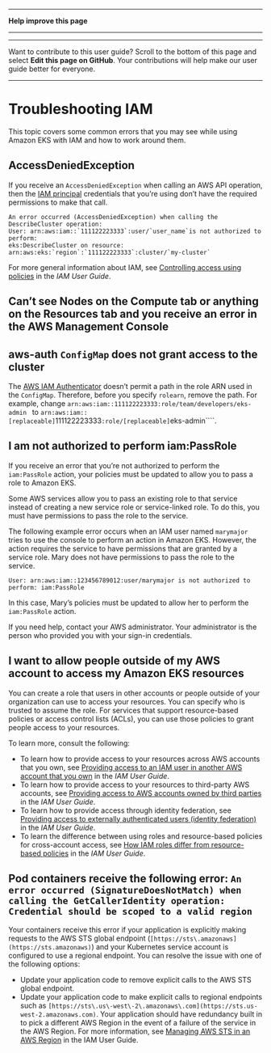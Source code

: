 --------

 **Help improve this page** 

--------

--------

Want to contribute to this user guide? Scroll to the bottom of this page and select **Edit this page on GitHub**\. Your contributions will help make our user guide better for everyone\.

--------

# Troubleshooting IAM<a name="security-iam-troubleshoot"></a>

This topic covers some common errors that you may see while using Amazon EKS with IAM and how to work around them\.

## AccessDeniedException<a name="iam-error"></a>

If you receive an `AccessDeniedException` when calling an AWS API operation, then the [IAM principal](https://docs.aws.amazon.com/IAM/latest/UserGuide/id_roles_terms-and-concepts.html) credentials that you’re using don’t have the required permissions to make that call\.

```
An error occurred (AccessDeniedException) when calling the DescribeCluster operation:
User: arn:aws:iam::`111122223333`:user/`user_name`is not authorized to perform:
eks:DescribeCluster on resource: arn:aws:eks:`region`:`111122223333`:cluster/`my-cluster`
```

For more general information about IAM, see [Controlling access using policies](https://docs.aws.amazon.com/IAM/latest/UserGuide/access_controlling.html) in the *IAM User Guide*\.

## Can’t see **Nodes** on the **Compute** tab or anything on the **Resources** tab and you receive an error in the AWS Management Console<a name="security-iam-troubleshoot-cannot-view-nodes-or-workloads"></a>

## aws\-auth `ConfigMap` does not grant access to the cluster<a name="security-iam-troubleshoot-configmap"></a>

The [AWS IAM Authenticator](https://github.com/kubernetes-sigs/aws-iam-authenticator) doesn’t permit a path in the role ARN used in the `ConfigMap`\. Therefore, before you specify `rolearn`, remove the path\. For example, change `arn:aws:iam::111122223333:role/team/developers/eks-admin ` to `arn:aws:iam::[replaceable]`111122223333`:role/[replaceable]`eks\-admin````\.

## I am not authorized to perform iam:PassRole<a name="security-iam-troubleshoot-passrole"></a>

If you receive an error that you’re not authorized to perform the `iam:PassRole` action, your policies must be updated to allow you to pass a role to Amazon EKS\.

Some AWS services allow you to pass an existing role to that service instead of creating a new service role or service\-linked role\. To do this, you must have permissions to pass the role to the service\.

The following example error occurs when an IAM user named `marymajor` tries to use the console to perform an action in Amazon EKS\. However, the action requires the service to have permissions that are granted by a service role\. Mary does not have permissions to pass the role to the service\.

```
User: arn:aws:iam::123456789012:user/marymajor is not authorized to perform: iam:PassRole
```

In this case, Mary’s policies must be updated to allow her to perform the `iam:PassRole` action\.

If you need help, contact your AWS administrator\. Your administrator is the person who provided you with your sign\-in credentials\.

## I want to allow people outside of my AWS account to access my Amazon EKS resources<a name="security-iam-troubleshoot-cross-account-access"></a>

You can create a role that users in other accounts or people outside of your organization can use to access your resources\. You can specify who is trusted to assume the role\. For services that support resource\-based policies or access control lists \(ACLs\), you can use those policies to grant people access to your resources\.

To learn more, consult the following:
+ To learn how to provide access to your resources across AWS accounts that you own, see [Providing access to an IAM user in another AWS account that you own](https://docs.aws.amazon.com/IAM/latest/UserGuide/id_roles_common-scenarios_aws-accounts.html) in the *IAM User Guide*\.
+ To learn how to provide access to your resources to third\-party AWS accounts, see [Providing access to AWS accounts owned by third parties](https://docs.aws.amazon.com/IAM/latest/UserGuide/id_roles_common-scenarios_third-party.html) in the *IAM User Guide*\.
+ To learn how to provide access through identity federation, see [Providing access to externally authenticated users \(identity federation\)](https://docs.aws.amazon.com/IAM/latest/UserGuide/id_roles_common-scenarios_federated-users.html) in the *IAM User Guide*\.
+ To learn the difference between using roles and resource\-based policies for cross\-account access, see [How IAM roles differ from resource\-based policies](https://docs.aws.amazon.com/IAM/latest/UserGuide/id_roles_compare-resource-policies.html) in the *IAM User Guide*\.

## Pod containers receive the following error: `An error occurred (SignatureDoesNotMatch) when calling the GetCallerIdentity operation: Credential should be scoped to a valid region`<a name="security-iam-troubleshoot-wrong-sts-endpoint"></a>

Your containers receive this error if your application is explicitly making requests to the AWS STS global endpoint \(` [https://sts\.amazonaws](https://sts.amazonaws) `\) and your Kubernetes service account is configured to use a regional endpoint\. You can resolve the issue with one of the following options:
+ Update your application code to remove explicit calls to the AWS STS global endpoint\.
+ Update your application code to make explicit calls to regional endpoints such as ` [https://sts\.us\-west\-2\.amazonaws\.com](https://sts.us-west-2.amazonaws.com) `\. Your application should have redundancy built in to pick a different AWS Region in the event of a failure of the service in the AWS Region\. For more information, see [Managing AWS STS in an AWS Region](https://docs.aws.amazon.com/IAM/latest/UserGuide/id_credentials_temp_enable-regions.html) in the IAM User Guide\.